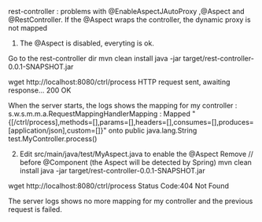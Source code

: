 rest-controller : problems with @EnableAspectJAutoProxy ,@Aspect and @RestController. If the @Aspect wraps the controller, the dynamic proxy is not mapped

1. The @Aspect is disabled, everyting is ok.

Go to the rest-controller dir
mvn clean install
java -jar target/rest-controller-0.0.1-SNAPSHOT.jar

wget http://localhost:8080/ctrl/process 
HTTP request sent, awaiting response... 200 OK

When the server starts, the logs shows the mapping for my controller :
s.w.s.m.m.a.RequestMappingHandlerMapping : Mapped "{[/ctrl/process],methods=[],params=[],headers=[],consumes=[],produces=[application/json],custom=[]}" onto public java.lang.String test.MyController.process()

2. Edit src/main/java/test/MyAspect.java to enable the @Aspect
Remove // before @Component (the Aspect will be detected by Spring)
mvn clean install
java -jar target/rest-controller-0.0.1-SNAPSHOT.jar

wget http://localhost:8080/ctrl/process
Status Code:404 Not Found

The server logs shows no more mapping for my controller and the previous request is failed.



